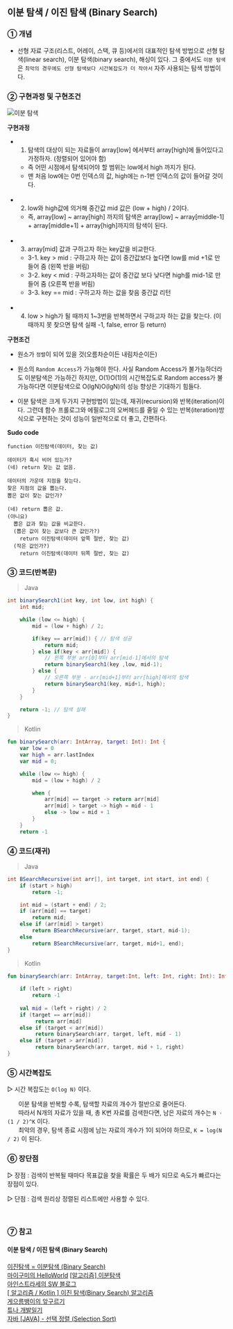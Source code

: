 ## 이분 탐색 / 이진 탐색 (Binary Search)

### ① 개념

-  선형 자료 구조(리스트, 어레이, 스택, 큐 등)에서의 대표적인 탐색 방법으로 선형 탐색(linear search), 이분 탐색(binary search), 해싱이 있다. 그 중에서도 `이분 탐색`은 `최악의 경우에도 선형 탐색보다 시간복잡도가 더 작아서` 자주 사용되는 탐색 방법이다.
  
### ② 구현과정 및 구현조건

![이분 탐색](https://blog.penjee.com/wp-content/uploads/2015/04/binary-and-linear-search-animations.gif)

**구현과정**

-  1. 탐색의 대상이 되는 자료들이 array[low] 에서부터 array[high]에 들어있다고 가정하자. (정렬되어 있어야 함)
	- 즉 어떤 시점에서 탐색되어야 할 범위는 low에서 high 까지가 된다.
	- 맨 처음 low에는 0번 인덱스의 값, high에는 n-1번 인덱스의 값이 들어갈 것이다.
	<br/>
- 2. low와 high값에 의거해  중간값 mid 값은 (low + high) / 2이다.
	- 즉, array[low] ~ array[high] 까지의 탐색은 array[low] ~ array[middle-1] +  array[middle+1] + array[high]까지의 탐색이 된다.
	<br/>
- 3. array[mid] 값과 구하고자 하는 key값을 비교한다.
	- 3-1. key > mid :  구하고자 하는 값이 중간값보다 높다면 low를 mid +1로 만들어 줌 (왼쪽 반을 버림)
	- 3-2. key < mid : 구하고자하는 값이 중간값 보다 낮다면 high를 mid-1로 만들어 줌 (오른쪽 반을 버림)
	- 3-3. key == mid : 구하고자 하는 값을 찾음 중간값 리턴
	<br/> 
- 4. low > high가 될 때까지 1~3번을 반복하면서 구하고자 하는 값을 찾는다.
(이때까지 못 찾으면 탐색 실패 -1, false, error 등 return)

**구현조건**

- 원소가 `정렬`이 되어 있을 것(오름차순이든 내림차순이든)

- 원소의 `Random Access`가 가능해야 한다. 사실 Random Access가 불가능하더라도 이분탐색은 가능하긴 하지만, O(1)O(1)의 시간복잡도로 Random access가 불가능하다면 이분탐색으로 O(lgN)O(lgN)의 성능 향상은 기대하기 힘들다.

- 이분 탐색은 크게 두가지 구현방법이 있는데, 재귀(recursion)와 반복(iteration)이다. 그런데 함수 프롤로그와 에필로그의 오버헤드를 줄일 수 있는 반복(iteration)방식으로 구현하는 것이 성능이 일반적으로 더 좋고, 간편하다.

**Sudo code**
```
function 이진탐색(데이터, 찾는 값)

데이터가 혹시 비어 있는가?
(네) return 찾는 값 없음.

데이터의 가운데 지점을 찾는다.
찾은 지점의 값을 뽑는다.
뽑은 값이 찾는 값인가?

(네) return 뽑은 값.
(아니요)
  뽑은 값과 찾는 값을 비교한다.
  (뽑은 값이 찾는 값보다 큰 값인가?)
    return 이진탐색(데이터 앞쪽 절반, 찾는 값)
  (작은 값인가?)
    return 이진탐색(데이터 뒤쪽 절반, 찾는 값)
```

### ③ 코드(반복문)
> Java
```java
int binarySearch1(int key, int low, int high) {
	int mid;

	while (low <= high) {
		mid = (low + high) / 2;

		if(key == arr[mid]) { // 탐색 성공 
			return mid;
		} else if(key < arr[mid]) {
			// 왼쪽 부분 arr[0]부터 arr[mid-1]에서의 탐색 
			return binarySearch1(key ,low, mid-1);  
		} else {
			// 오른쪽 부분 - arr[mid+1]부터 arr[high]에서의 탐색 
			return binarySearch1(key, mid+1, high); 
		}
	}

	return -1; // 탐색 실패 
}
```
> Kotlin
```kotlin
fun binarySearch(arr: IntArray, target: Int): Int {
    var low = 0
    var high = arr.lastIndex
    var mid = 0;

    while (low <= high) {
        mid = (low + high) / 2

        when {
            arr[mid] == target -> return arr[mid]
            arr[mid] > target -> high = mid - 1
            else -> low = mid + 1
        }
    }
    return -1
```

### ④ 코드(재귀)
> Java
```java
int BSearchRecursive(int arr[], int target, int start, int end) {
    if (start > high)
        return -1;

    int mid = (start + end) / 2;
    if (arr[mid] == target)
        return mid;
    else if (arr[mid] > target)
        return BSearchRecursive(arr, target, start, mid-1);
    else
        return BSearchRecursive(arr, target, mid+1, end);
}
```
> Kotlin
```kotlin
fun binarySearch(arr: IntArray, target:Int, left: Int, right: Int): Int {
    
    if (left > right)
        return -1
    
    val mid = (left + right) / 2
    if (target == arr[mid])
         return arr[mid]
    else if (target < arr[mid])
         return binarySearch(arr, target, left, mid - 1)
    else if (target > arr[mid])
         return binarySearch(arr, target, mid + 1, right)
}
```

### ⑤ 시간복잡도  
▷ 시간 복잡도는 `O(log N)` 이다.  
  
ﾠﾠ이분 탐색을 반복할 수록, 탐색할 자료의 개수가 절반으로 줄어든다.  
ﾠﾠ따라서 N개의 자료가 있을 때, 총 K번 자료를 검색한다면, 남은 자료의 개수는 `N ⋅ (1 / 2)^K` 이다.  
ﾠﾠ최악의 경우, 탐색 종료 시점에 남는 자료의 개수가 1이 되어야 하므로, `K = log(N / 2)` 이 된다.
<br/>

### ⑥ 장단점

▷ 장점 :
  검색이 반복될 때마다 목표값을 찾을 확률은 두 배가 되므로 속도가 빠르다는 장점이 있다.  
  
▷ 단점 : 
  검색 원리상 정렬된 리스트에만 사용할 수 있다.
  
<br/>

### ⑦ 참고

#### 이분 탐색 / 이진 탐색 (Binary Search)

[이진탐색 = 이분탐색 (Binary Search)](https://minhamina.tistory.com/127) </br>
[마이구미의 HelloWorld](https://mygumi.tistory.com/72)
[\[알고리즘\] 이분탐색](https://sirzzang.github.io/programming/Programming-Binary-Search/)  
[아인스트라세의 SW 블로그](https://eine.tistory.com/entry/이진-탐색-이분-탐색binary-search-구현시-고려할-것들 )  
[\[ 알고리즘 / Kotlin \] 이진 탐색(Binary Search) 알고리즘](https://gyubgyub.tistory.com/56)  
[게으름뱅이의 앞구르기](https://walk-through-me.tistory.com/35)  
[튜나 개발일기](https://devuna.tistory.com/28)  
[자바 \[JAVA\] - 선택 정렬 (Selection Sort)](https://st-lab.tistory.com/168)

